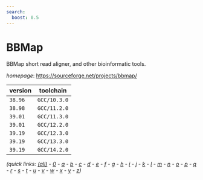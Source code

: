 ```yaml
---
search:
  boost: 0.5
---
```

# BBMap

BBMap short read aligner, and other bioinformatic tools.

*homepage*: <https://sourceforge.net/projects/bbmap/>

version | toolchain
--------|----------
``38.96`` | ``GCC/10.3.0``
``38.98`` | ``GCC/11.2.0``
``39.01`` | ``GCC/11.3.0``
``39.01`` | ``GCC/12.2.0``
``39.19`` | ``GCC/12.3.0``
``39.19`` | ``GCC/13.3.0``
``39.19`` | ``GCC/14.2.0``


*(quick links: [(all)](../index.md) - [0](../0/index.md) - [a](../a/index.md) - [b](../b/index.md) - [c](../c/index.md) - [d](../d/index.md) - [e](../e/index.md) - [f](../f/index.md) - [g](../g/index.md) - [h](../h/index.md) - [i](../i/index.md) - [j](../j/index.md) - [k](../k/index.md) - [l](../l/index.md) - [m](../m/index.md) - [n](../n/index.md) - [o](../o/index.md) - [p](../p/index.md) - [q](../q/index.md) - [r](../r/index.md) - [s](../s/index.md) - [t](../t/index.md) - [u](../u/index.md) - [v](../v/index.md) - [w](../w/index.md) - [x](../x/index.md) - [y](../y/index.md) - [z](../z/index.md))*

